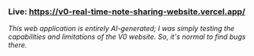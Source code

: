 ### Live: https://v0-real-time-note-sharing-website.vercel.app/

_This web application is entirely AI-generated; I was simply testing the capabilities and limitations of the V0 website._
_So, it's normal to find bugs there._
